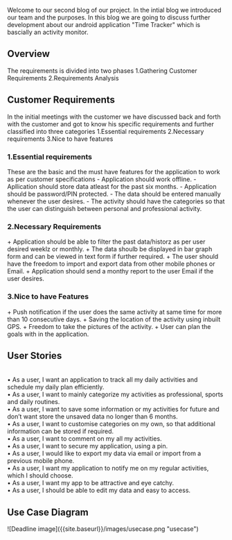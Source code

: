 Welcome to our second blog of our project. In the intial blog we introduced our team and the purposes. In this blog we are going to discuss further development about our android application "Time Tracker" which is bascially an activity monitor. 
<h2>Overview</h2>
The requirements is divided into two phases
1.Gathering Customer Requirements
2.Requirements Analysis

<h2>Customer Requirements</h2>
In the initial meetings with the customer we have discussed back and forth with the customer and got to know his specific requirements and further classified into three categories
1.Essential requirements
2.Necessary requirements
3.Nice to have  features
<h3>1.Essential requirements</h3>
These are the basic and the must have features for the application to work as per customer specifications
   - Application should work offline.
   - Apllication should store data atleast for the past six months.
   - Application should be password/PIN protected.
   - The data should be entered manually whenever the user desires.
   - The activity should have the categories so that the user can distinguish between personal and professional activity.

<h3>2.Necessary Requirements</h3>
+ Application should be able to filter the past data/historz as per user desired weeklz or monthly.
+ The data shoulb be displayed in bar graph form and can be viewed in text form if further required.
+ The user should have the freedom to import and export data from other mobile phones or Email.
+ Application should send a monthy report to the user Email if the user desires.

<h3>3.Nice to have Features</h3>
+ Push notification if the user does the same activity at same time for more than 10 consecutive days.
+ Saving the location of the activity using inbuilt GPS.
+ Freedom to take the pictures of the activity.
+ User can plan the goals with in the application.





















<h2>User Stories</h2>

<br>•	As a user, I want an application to track all my daily activities and schedule my daily plan efficiently.
<br>•	As a user, I want to mainly categorize my activities as professional, sports and daily routines.
<br>•	As a user, I want to save some information or my activities for future and don’t want store the unsaved data no longer than 6 months.
<br>•	As a user, I want to customise categories on my own, so that additional information can be stored if required.
<br>•	As a user, I want to comment on my all my activities.
<br>•	As a user, I want to secure my application, using a pin.
<br>•	As a user, I would like to export my data via email or import from a previous mobile phone.
<br>•	As a user, I want my application to notify me on my regular activities, which I should choose.
<br>•	As a user, I want my app to be attractive and eye catchy.
<br>•	As a user, I should be able to edit my data and easy to access.

<h2>Use Case Diagram</h2>
![Deadline image]({{site.baseurl}}/images/usecase.png "usecase")


<h1></h1>
